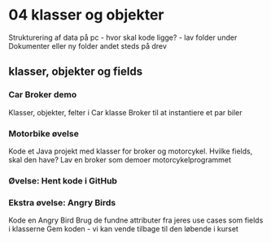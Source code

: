 # 04 klasser og objekter
Strukturering af data på pc - hvor skal kode ligge? - lav folder under Dokumenter eller ny folder andet steds på drev

## klasser, objekter og fields
### Car Broker demo
Klasser, objekter, felter i Car klasse
Broker til at instantiere et par biler

### Motorbike øvelse
Kode et Java projekt med klasser for broker og motorcykel.
Hvilke fields, skal den have?
Lav en broker som demoer motorcykelprogrammet

### Øvelse: Hent kode i GitHub

### Ekstra øvelse: Angry Birds
Kode en Angry Bird
Brug de fundne attributer fra jeres use cases som fields i klasserne
Gem koden - vi kan vende tilbage til den løbende i kurset
